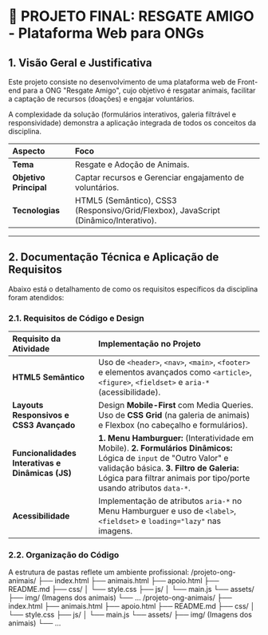 # 🐾 PROJETO FINAL: RESGATE AMIGO - Plataforma Web para ONGs

## 1. Visão Geral e Justificativa

Este projeto consiste no desenvolvimento de uma plataforma web de Front-end para a ONG "Resgate Amigo", cujo objetivo é resgatar animais, facilitar a captação de recursos (doações) e engajar voluntários.

A complexidade da solução (formulários interativos, galeria filtrável e responsividade) demonstra a aplicação integrada de todos os conceitos da disciplina.

| Aspecto | Foco |
| :--- | :--- |
| **Tema** | Resgate e Adoção de Animais. |
| **Objetivo Principal** | Captar recursos e Gerenciar engajamento de voluntários. |
| **Tecnologias** | HTML5 (Semântico), CSS3 (Responsivo/Grid/Flexbox), JavaScript (Dinâmico/Interativo). |

---

## 2. Documentação Técnica e Aplicação de Requisitos

Abaixo está o detalhamento de como os requisitos específicos da disciplina foram atendidos:

### 2.1. Requisitos de Código e Design

| Requisito da Atividade | Implementação no Projeto |
| :--- | :--- |
| **HTML5 Semântico** | Uso de `<header>`, `<nav>`, `<main>`, `<footer>` e elementos avançados como `<article>`, `<figure>`, `<fieldset>` e `aria-*` (acessibilidade). |
| **Layouts Responsivos e CSS3 Avançado** | Design **Mobile-First** com Media Queries. Uso de **CSS Grid** (na galeria de animais) e Flexbox (no cabeçalho e formulários). |
| **Funcionalidades Interativas e Dinâmicas (JS)** | **1. Menu Hamburguer:** (Interatividade em Mobile). **2. Formulários Dinâmicos:** Lógica de `input` de "Outro Valor" e validação básica. **3. Filtro de Galeria:** Lógica para filtrar animais por tipo/porte usando atributos `data-*`. |
| **Acessibilidade** | Implementação de atributos `aria-*` no Menu Hamburguer e uso de `<label>`, `<fieldset>` e `loading="lazy"` nas imagens. |

### 2.2. Organização do Código

A estrutura de pastas reflete um ambiente profissional:
/projeto-ong-animais/ ├── index.html ├── animais.html ├── apoio.html ├── README.md ├── css/ │ └── style.css ├── js/ │ └── main.js └── assets/ ├── img/ (Imagens dos animais) └── ...
/projeto-ong-animais/ ├── index.html ├── animais.html ├── apoio.html ├── README.md ├── css/ │ └── style.css ├── js/ │ └── main.js └── assets/ ├── img/ (Imagens dos animais) └── ...